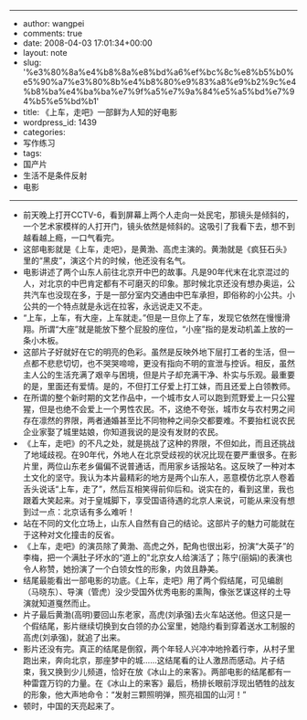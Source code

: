 - --
- author: wangpei
- comments: true
- date: 2008-04-03 17:01:34+00:00
- layout: note
- slug: '%e3%80%8a%e4%b8%8a%e8%bd%a6%ef%bc%8c%e8%b5%b0%e5%90%a7%e3%80%8b%e4%b8%80%e9%83%a8%e9%b2%9c%e4%b8%ba%e4%ba%ba%e7%9f%a5%e7%9a%84%e5%a5%bd%e7%94%b5%e5%bd%b1'
- title: 《上车，走吧》一部鲜为人知的好电影
- wordpress_id: 1439
- categories:
- 写作练习
- tags:
- 国产片
- 生活不是条件反射
- 电影
- --
- 前天晚上打开CCTV-6，看到屏幕上两个人走向一处民宅，那镜头是倾斜的，一个艺术家模样的人打开门，镜头依然是倾斜的。这吸引了我看下去，想不到越看越上瘾，一口气看完。
- 这部电影就是《上车，走吧》，是黄渤、高虎主演的。黄渤就是《疯狂石头》里的“黑皮”，演这个片的时候，他还没有名气。
- 电影讲述了两个山东人前往北京开中巴的故事。凡是90年代末在北京混过的人，对北京的中巴肯定都有不可磨灭的印象。那时候北京还没有想办奥运，公共汽车也没现在多，于是一部分室内交通由中巴车承担，即俗称的小公共。小公共的一个特点就是永远在拉客，永远说走又不走。
- “上车，上车，有大座，上车就走。”但是一旦你上了车，发现它依然在慢慢滑翔。所谓“大座”就是能放下整个屁股的座位，“小座”指的是发动机盖上放的一条小木板。
- 这部片子好就好在它的明亮的色彩。虽然是反映外地下层打工者的生活，但一点都不悲悲切切，也不哭哭啼啼，更没有指向不明的宣泄与控诉。相反，虽然主人公的生活充满了艰辛与困境，但是片子却充满干净、朴实与乐观。最重要的是，里面还有爱情。是的，不但打工仔爱上打工妹，而且还爱上白领教师。
- 在所谓的整个新时期的文艺作品中，一个城市女人可以跑到荒野爱上一只公猩猩，但是也绝不会爱上一个男性农民。不，这绝不夸张，城市女与农村男之间存在凛然的界限，两者通婚甚至比不同物种之间杂交都要难。不要抬杠说农民企业家娶了城里姑娘，你知道我说的是没有发财的农民。
- 《上车，走吧》的不凡之处，就是挑战了这种的界限，不但如此，而且还挑战了地域歧视。在90年代，外地人在北京受歧视的状况比现在要严重很多。在影片里，两位山东老乡偏偏不说普通话，而用家乡话报站名。这反映了一种对本土文化的坚守。我认为本片最精彩的地方是两个山东人，恶意模仿北京人卷着舌头说话“上车，走了”，然后互相笑得前仰后和。说实在的，看到这里，我也跟着大笑起来。对于皇城脚下，享受国语待遇的北京人来说，可能从来没有想到过一点：北京话有多么难听！
- 站在不同的文化立场上，山东人自然有自己的结论。这部片子的魅力可能就在于这种对文化撞击的反省。
- 《上车，走吧》的演员除了黄渤、高虎之外，配角也很出彩，扮演“大英子”的李梅，把一个满肚子坏水的“道上的"北京女人给演活了；陈宁(丽娟)的表演也令人称赞，她扮演了一个白领女性的形象，内敛且静美。
- 结尾最能看出一部电影的功底。《上车，走吧》用了两个假结尾，可见编剧（马晓东）、导演（管虎）没少受国外优秀电影的熏陶，像张艺谋这样的土导演就知道戛然而止。
- 片子最后黄渤(高明)要回山东老家，高虎(刘承强)去火车站送他。但这只是一个假结尾，影片继续切换到女白领的办公室里，她隐约看到穿着送水工制服的高虎(刘承强)，就追了出来。
- 影片还没有完。真正的结尾是倒叙，两个年轻人兴冲冲地拎着行李，从村子里跑出来，奔向北京，那座梦中的城……这结尾看的让人激昂而感动。片子结束，我又换到少儿频道，恰好在放《冰山上的来客》。两部电影的结尾都有一种雷霆万钧的力量。在《冰山上的来客》最后，杨排长眼前浮现出牺牲的战友的形象，他大声地命令：“发射三颗照明弹，照亮祖国的山河！”
- 顿时，中国的天亮起来了。
